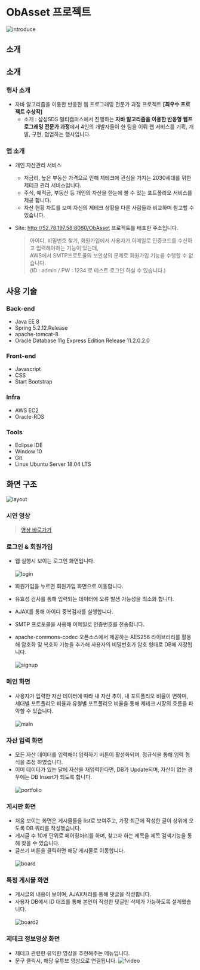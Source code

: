 # ObAsset 프로젝트

![introduce](https://user-images.githubusercontent.com/61649201/106733149-ddd5e280-6654-11eb-929d-2a0aa75c06d1.png)

## 소개

## 소개

### 행사 소개

- 자바 알고리즘을 이용한 반응현 웹 프로그래밍 전문가 과정 프로젝트 **[최우수 프로젝트 수상작]**<br>
  - 소개 : 삼성SDS 멀티캠퍼스에서 진행하는 **자바 알고리즘을 이용한 반응형 웹프로그래밍 전문가 과정**에서 4인의 개발자들이 한 팀을 이뤄 웹 서비스를 기획, 개발, 구현, 협업하는 행사입니다.<br>
  
### 앱 소개

- 개인 자산관리 서비스
  - 저금리, 높은 부동산 가격으로 인해 제테크에 관심을 가지는 2030세대를 위한 제테크 관리 서비스입니다.
  - 주식, 예적금, 부동산 등 개인의 자산을 한눈에 볼 수 있는 포트폴리오 서비스를 제공 합니다.
  - 자산 현황 차트를 보며 자신의 제테크 상황을 다른 사람들과 비교하며 참고할 수 있습니다.
  
- Site: http://52.78.197.58:8080/ObAsset 프로젝트를 배포한 주소입니다.
  > 아이디, 비밀번호 찾기, 회원가입에서 사용자가 이메일로 인증코드를 수신하고 입력해야하는 기능이 있는데,<br>
  AWS에서 SMTP프로토콜의 보안상의 문제로 회원가입 기능을 수행할 수 없습니다. <br>
  (ID : admin / PW : 1234 로 테스트 로그인 하실 수 있습니다.)

## 사용 기술

### Back-end

- Java EE 8
- Spring 5.2.12.Release
- apache-tomcat-8
- Oracle Database 11g Express Edition Release 11.2.0.2.0

### Front-end

- Javascript
- CSS
- Start Bootstrap

### Infra

- AWS EC2
- Oracle-RDS

### Tools

- Eclipse IDE
- Window 10
- Git
- Linux Ubuntu Server 18.04 LTS

## 화면 구조

![layout](https://user-images.githubusercontent.com/61649201/106738452-4758ef80-665b-11eb-8de1-4beea0a7d6ed.png)

### 시연 영상

> [영상 바로가기](https://youtu.be/TBHEDrDFNjs)

### 로그인 & 회원가입

- 웹 실행시 보이는 로그인 화면입니다. <br>  
  ![login](https://user-images.githubusercontent.com/61649201/106739834-f649fb00-665c-11eb-8350-0a7e75a72e82.PNG)

- 회원가입을 누르면 회원가입 화면으로 이동합니다.
- 유효성 검사를 통해 입력되는 데이터에 오류 발생 가능성을 최소화 합니다.
- AJAX를 통해 아이디 중복검사를 실행합니다.
- SMTP 프로토콜을 사용해 이메일로 인증번호를 전송합니다.
- apache-commons-codec 오픈소스에서 제공하는 AES256 라이브러리를 활용해 암호화 및 복호화 기능을 추가해 사용자의 비밀번호가 암호 형태로 DB에 저장됩니다.<br>  
  ![signup](https://user-images.githubusercontent.com/61649201/106739838-f77b2800-665c-11eb-8625-6e53954c69b0.PNG)

### 메인 화면

- 사용자가 입력한 자산 데이터에 따라 내 자산 추이, 내 포트폴리오 비율이 변하며, 세대별 포트폴리오 비율과 유형별 포트폴리오 비율을 통해 제테크 시장의 흐름을 파악할 수 있습니다.<br><br>
  ![main](https://user-images.githubusercontent.com/61649201/106739835-f6e29180-665c-11eb-8ca1-a0c8667d0966.PNG)

### 자산 입력 화면

- 모든 자산 데이터를 입력해야 입력하기 버튼이 활성화되며, 정규식을 통해 입력 형식을 조정 하였습니다.
- 이미 데이터가 있는 달에 자산을 재입력한다면, DB가 Update되며, 자산이 없는 경우에는 DB Insert가 되도록 합니다. <br><br>
  ![portfolio](https://user-images.githubusercontent.com/61649201/106739836-f6e29180-665c-11eb-877f-1f0cd210509c.PNG)

### 게시판 화면

- 처음 보이는 화면은 게시물들을 list로 보여주고, 가장 최근에 작성한 글이 상위에 오도록 DB 쿼리를 작성했습니다.
- 게시글 수 10개 단위로 페이징처리를 하며, 찾고자 하는 제목을 제목 검색기능을 통해 찾을 수 있습니다.
- 글쓰기 버튼을 클릭하면 해당 게시물로 이동합니다. <br><br>
  ![board](https://user-images.githubusercontent.com/61649201/106739839-f813be80-665c-11eb-94c7-dc5a6ffb5441.PNG)

### 특정 게시물 화면

- 게시글의 내용이 보이며, AJAX처리를 통해 댓글을 작성합니다.
- 사용자 DB에서 ID 대조를 통해 본인이 작성한 댓글만 삭제가 가능하도록 설계했습니다. <br><br>
  ![board2](https://user-images.githubusercontent.com/61649201/106739829-f3e7a100-665c-11eb-87ec-fecd4e596d6a.PNG)

### 제테크 정보영상 화면

- 제테크 관련한 유익한 영상을 추천해주는 메뉴입니다.
- 문구 클릭시, 해당 유튜브 영상으로 연결됩니다.
  ![fvideo](https://user-images.githubusercontent.com/61649201/106756240-6b73fb00-6672-11eb-8603-17bc9be44a7f.PNG)
